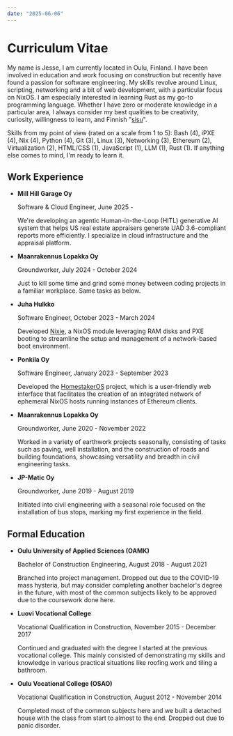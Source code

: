 ```yaml
---
date: "2025-06-06"
---
```


# Curriculum Vitae

My name is Jesse, I am currently located in Oulu, Finland. I have been involved in education and work focusing on construction but recently have found a passion for software engineering. My skills revolve around Linux, scripting, networking and a bit of web development, with a particular focus on NixOS. I am especially interested in learning Rust as my go-to programming language. Whether I have zero or moderate knowledge in a particular area, I always consider my best qualities to be creativity, curiosity, willingness to learn, and Finnish "[sisu](https://en.wikipedia.org/wiki/Sisu)".

Skills from my point of view (rated on a scale from 1 to 5): Bash (4), iPXE (4), Nix (4), Python (4), Git (3), Linux (3), Networking (3), Ethereum (2), Virtualization (2), HTML/CSS (1), JavaScript (1), LLM (1), Rust (1). If anything else comes to mind, I'm ready to learn it.

## Work Experience

- **Mill Hill Garage Oy**

  Software & Cloud Engineer, June 2025 -

  We're developing an agentic Human-in-the-Loop (HITL) generative AI system that helps US real estate appraisers generate UAD 3.6-compliant reports more efficiently. I specialize in cloud infrastructure and the appraisal platform.

- **Maanrakennus Lopakka Oy**

  Groundworker, July 2024 - October 2024

  Just to kill some time and grind some money between coding projects in a familiar workplace. Same tasks as below.

- **Juha Hulkko**

  Software Engineer, October 2023 - March 2024

  Developed [Nixie](https://github.com/majbacka-labs/nixos.fi), a NixOS module leveraging RAM disks and PXE booting to streamline the setup and management of a network-based boot environment.

- **Ponkila Oy**

  Software Engineer, January 2023 - September 2023

  Developed the [HomestakerOS](https://github.com/ponkila/HomestakerOS) project, which is a user-friendly web interface that facilitates the creation of an integrated network of ephemeral NixOS hosts running instances of Ethereum clients.

- **Maanrakennus Lopakka Oy**

  Groundworker, June 2020 - November 2022

  Worked in a variety of earthwork projects seasonally, consisting of tasks such as paving, well installation, and the construction of roads and building foundations, showcasing versatility and breadth in civil engineering tasks.

- **JP-Matic Oy**

  Groundworker, June 2019 - August 2019

  Initiated into civil engineering with a seasonal role focused on the installation of bus stops, marking my first experience in the field.

## Formal Education

- **Oulu University of Applied Sciences (OAMK)**

  Bachelor of Construction Engineering, August 2018 - August 2021

  Branched into project management. Dropped out due to the COVID-19 mass hysteria, but may consider completing another bachelor's degree in the future, with most of the common subjects likely to be approved due to the coursework done here.

- **Luovi Vocational College**

  Vocational Qualification in Construction, November 2015 - December 2017

  Continued and graduated with the degree I started at the previous vocational college. This mainly consisted of demonstrating my skills and knowledge in various practical situations like roofing work and tiling a bathroom.

- **Oulu Vocational College (OSAO)**

  Vocational Qualification in Construction, August 2012 - November 2014

  Completed most of the common subjects here and we built a detached house with the class from start to almost to the end. Dropped out due to panic disorder.
